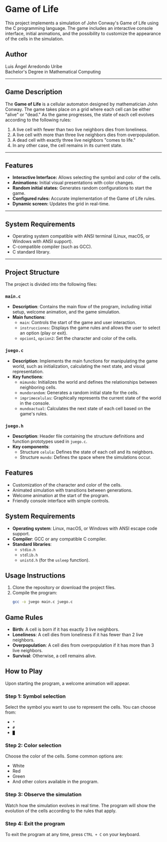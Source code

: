 # Game of Life

This project implements a simulation of John Conway's Game of Life using the C programming language. The game includes an interactive console interface, initial animations, and the possibility to customize the appearance of the cells in the simulation.

## Author

Luis Ángel Arredondo Uribe  
Bachelor's Degree in Mathematical Computing

---

## Game Description

The **Game of Life** is a cellular automaton designed by mathematician John Conway. The game takes place on a grid where each cell can be either "alive" or "dead." As the game progresses, the state of each cell evolves according to the following rules:

1. A live cell with fewer than two live neighbors dies from loneliness.
2. A live cell with more than three live neighbors dies from overpopulation.
3. A dead cell with exactly three live neighbors "comes to life."
4. In any other case, the cell remains in its current state.

---

## Features

- **Interactive Interface:** Allows selecting the symbol and color of the cells.
- **Animations:** Initial visual presentations with color changes.
- **Random initial states:** Generates random configurations to start the game.
- **Configured rules:** Accurate implementation of the Game of Life rules.
- **Dynamic screen:** Updates the grid in real-time.

---

## System Requirements

- Operating system compatible with ANSI terminal (Linux, macOS, or Windows with ANSI support).
- C-compatible compiler (such as GCC).
- C standard library.

---

## Project Structure

The project is divided into the following files:

### `main.c`
- **Description**: Contains the main flow of the program, including initial setup, welcome animation, and the game simulation.
- **Main functions**:
  - `main`: Controls the start of the game and user interaction.
  - `instrucciones`: Displays the game rules and allows the user to select an option (play or exit).
  - `opcion1`, `opcion2`: Set the character and color of the cells.

### `juego.c`
- **Description**: Implements the main functions for manipulating the game world, such as initialization, calculating the next state, and visual representation.
- **Key functions**:
  - `mimundo`: Initializes the world and defines the relationships between neighboring cells.
  - `mundorandom`: Generates a random initial state for the cells.
  - `imprimecelulas`: Graphically represents the current state of the world in the console.
  - `mundoactual`: Calculates the next state of each cell based on the game's rules.

### `juego.h`
- **Description**: Header file containing the structure definitions and function prototypes used in `juego.c`.
- **Key components**:
  - Structure `celula`: Defines the state of each cell and its neighbors.
  - Structure `mundo`: Defines the space where the simulations occur.

## Features
- Customization of the character and color of the cells.
- Animated simulation with transitions between generations.
- Welcome animation at the start of the program.
- Friendly console interface with simple controls.

## System Requirements
- **Operating system**: Linux, macOS, or Windows with ANSI escape code support.
- **Compiler**: GCC or any compatible C compiler.
- **Standard libraries**:
  - `stdio.h`
  - `stdlib.h`
  - `unistd.h` (for the `usleep` function).

## Usage Instructions
1. Clone the repository or download the project files.
2. Compile the program:
   ```bash
   gcc -o juego main.c juego.c

## Game Rules

- **Birth**: A cell is born if it has exactly 3 live neighbors.
- **Loneliness**: A cell dies from loneliness if it has fewer than 2 live neighbors.
- **Overpopulation**: A cell dies from overpopulation if it has more than 3 live neighbors.
- **Survival**: Otherwise, a cell remains alive.

## How to Play

Upon starting the program, a welcome animation will appear.

### Step 1: Symbol selection
Select the symbol you want to use to represent the cells. You can choose from:
- `*`
- `#`
- `█`

### Step 2: Color selection
Choose the color of the cells. Some common options are:
- White
- Red
- Green
- And other colors available in the program.

### Step 3: Observe the simulation
Watch how the simulation evolves in real time. The program will show the evolution of the cells according to the rules that apply.

### Step 4: Exit the program
To exit the program at any time, press `CTRL + C` on your keyboard.
